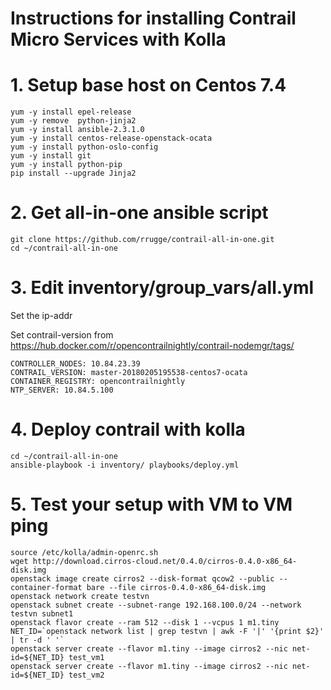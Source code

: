 # Instructions for installing Contrail Micro Services with Kolla

# 1. Setup base host on Centos 7.4
```
yum -y install epel-release
yum -y remove  python-jinja2
yum -y install ansible-2.3.1.0
yum -y install centos-release-openstack-ocata
yum -y install python-oslo-config
yum -y install git
yum -y install python-pip
pip install --upgrade Jinja2
```

# 2. Get all-in-one ansible script
```
git clone https://github.com/rrugge/contrail-all-in-one.git
cd ~/contrail-all-in-one
```

# 3. Edit inventory/group_vars/all.yml
Set the ip-addr

Set contrail-version from https://hub.docker.com/r/opencontrailnightly/contrail-nodemgr/tags/
```
CONTROLLER_NODES: 10.84.23.39
CONTRAIL_VERSION: master-20180205195538-centos7-ocata
CONTAINER_REGISTRY: opencontrailnightly
NTP_SERVER: 10.84.5.100
```

# 4. Deploy contrail with kolla

```
cd ~/contrail-all-in-one
ansible-playbook -i inventory/ playbooks/deploy.yml
```

# 5. Test your setup with VM to VM ping
```
source /etc/kolla/admin-openrc.sh
wget http://download.cirros-cloud.net/0.4.0/cirros-0.4.0-x86_64-disk.img
openstack image create cirros2 --disk-format qcow2 --public --container-format bare --file cirros-0.4.0-x86_64-disk.img                                      
openstack network create testvn
openstack subnet create --subnet-range 192.168.100.0/24 --network testvn subnet1
openstack flavor create --ram 512 --disk 1 --vcpus 1 m1.tiny NET_ID=`openstack network list | grep testvn | awk -F '|' '{print $2}' | tr -d ' '`
openstack server create --flavor m1.tiny --image cirros2 --nic net-id=${NET_ID} test_vm1
openstack server create --flavor m1.tiny --image cirros2 --nic net-id=${NET_ID} test_vm2
```
